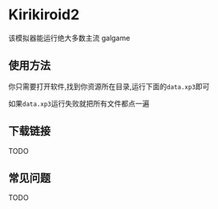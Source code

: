 # Kirikiroid2

该模拟器能运行绝大多数主流 galgame

## 使用方法

你只需要打开软件,找到你资源所在目录,运行下面的`data.xp3`即可

如果`data.xp3`运行失败就把所有文件都点一遍

## 下载链接

TODO

## 常见问题

TODO